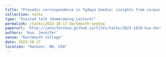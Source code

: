 ```yaml
---
title: "Prosodic correspondence in Tgdaya Seediq: insights from corpus and experimental evidence"
collection: talks
type: "Invited talk (Homecoming Lecture)"
permalink: /talks/2023-10-17-dartmouth-seediq
paperurl: 'http://jenniferxkuo.github.io/files/talks/2023-1018-kuo-dartmouth-selected.pdf'
authors: 'Kuo, Jennifer'
venue: "Dartmouth College"
date: 2023-10-17
location: "Hanover, NH, USA"
---
```

